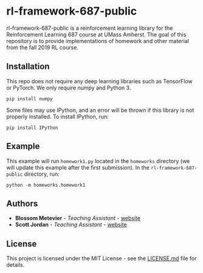 # rl-framework-687-public
rl-framework-687-public is a reinforcement learning library for the Reinforcement Learning 687 course at UMass Amherst. The goal of this repository is to provide implementations of homework and other material from the fall 2019 RL course. 

## Installation

This repo does not require any deep learning libraries such as TensorFlow or PyTorch. We only require numpy and Python 3. 

```
pip install numpy
```

Some files may use IPython, and an error will be thrown if this library is not properly installed. To install IPython, run:

```
pip install IPython
```

## Example

This example will run ```homework1.py``` located in the ```homeworks``` directory (we will update this example after the first submission). In the ```rl-framework-687-public``` directory, run:

```
python -m homeworks.homework1

```

## Authors

* **Blossom Metevier** - *Teaching Assistant* - [website](https://bmetevier.github.io/)
* **Scott Jordan** - *Teaching Assistant* - [website](https://people.cs.umass.edu/~sjordan/)

## License

This project is licensed under the MIT License - see the [LICENSE.md](LICENSE.md) file for details.
